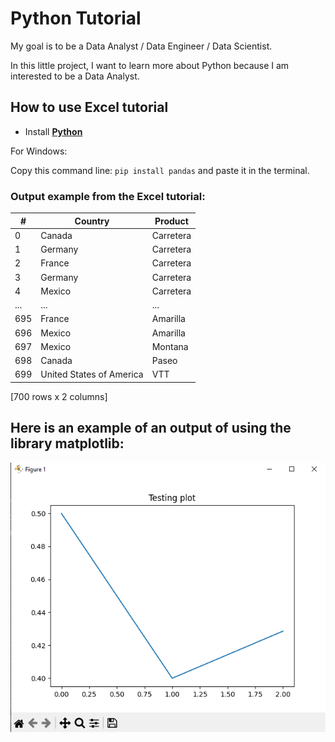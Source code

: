 # Python Tutorial

My goal is to be a Data Analyst / Data Engineer / Data Scientist.

In this little project, I want to learn more about Python because I am interested to be a Data Analyst.

## How to use Excel tutorial

- Install [**Python**](https://www.python.org/)

For Windows:

Copy this command line: `pip install pandas` and paste it in the terminal.

### Output example from the Excel tutorial:

|   #   |     Country             |   Product   |
|-------|------------------------|-------------|
|   0   |        Canada           |  Carretera  |
|   1   |        Germany          |  Carretera  |
|   2   |        France           |  Carretera  |
|   3   |        Germany          |  Carretera  |
|   4   |        Mexico           |  Carretera  |
|  ...  |          ...            |     ...     |
|  695  |        France           |  Amarilla   |
|  696  |        Mexico           |  Amarilla   |
|  697  |        Mexico           |  Montana    |
|  698  |        Canada           |  Paseo      |
|  699  |  United States of America |  VTT      |

[700 rows x 2 columns]

## Here is an example of an output of using the library matplotlib:

![matplotlib](https://github.com/TheRealiPaul/Tutorial.py/blob/main/files/Matploblib_test.png)
